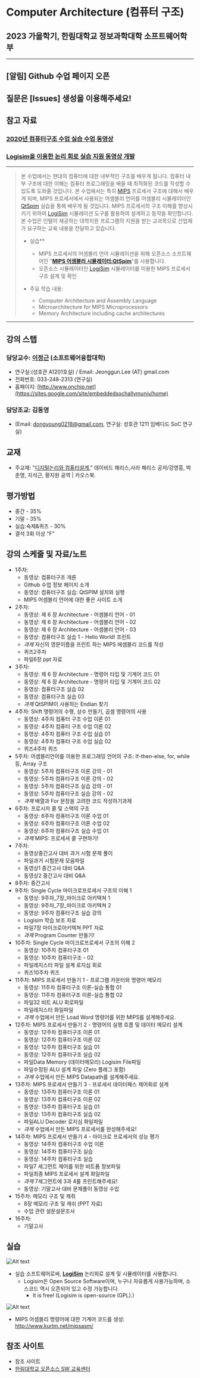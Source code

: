 # Computer Architecture (컴퓨터 구조)
## 2023 가을학기, 한림대학교 정보과학대학 소프트웨어학부 
*  *  *

## [알림] Github 수업 페이지 오픈
## 질문은 [Issues] 생성을 이용해주세요!
## 참고 자료
### [2020년 컴퓨터구조 수업 실습 수업 동영상](https://www.youtube.com/watch?v=qeiRKwbtlNc&list=PLKZ28p5qq0DHfv7eadlsr3OVkCzeVGbcx)
### [Logisim을 이용한 논리 회로 실습 지원 동영상 개발](https://www.youtube.com/playlist?list=PLKZ28p5qq0DGBY8ZUcYDZcvjCojZQJCQV)

*  *  *

> 본 수업에서는 현대의 컴퓨터에 대한 내부적인 구조를 배우게 됩니다. 컴퓨터 내부 구조에 대한 이해는 컴퓨터 프로그래밍을 배울 때 최적화된 코드를 작성할 수 있도록 도와줄 것입니다. 본 수업에서는 특히 [MIPS](https://ko.wikipedia.org/wiki/MIPS_%EC%95%84%ED%82%A4%ED%85%8D%EC%B2%98) 프로세서 구조에 대해서 배우게 되며, MIPS 프로세서에서 사용되는 어셈블리 언어를 어셈블리 시뮬레이터인 [QtSpim](http://spimsimulator.sourceforge.net/) 실습을 통해 배우게 될 것입니다. 
> MIPS 프로세서의 구조 이해를 향상시키기 위하여 [LogiSim](http://www.cburch.com/logisim/) 시뮬레이션 도구를 활용하여 설계하고 동작을 확인합니다.
>본 수업은 인텔이 제공하는 대학지원 프로그램의 지원을 받는 교과목으로 산업체가 요구하는 교육 내용을 전달하고 있습니다.
>
>  - 실습**
>     - MIPS 프로세서의 어셈블리 언어 시뮬레이션을 위해 오픈소스 소프트웨어인 "**[MIPS 어셈블러 시뮬레이터:QtSpim](http://spimsimulator.sourceforge.net/)**"를 사용합니다.
>     - 오픈소스 시뮬레이터인 [LogiSim](http://www.cburch.com/logisim/) 시뮬레이터를 이용한 MIPS 프로세서 구조 설계 및 확인
>
>  - 주요 학습 내용:
>     - Computer Architecture and Assembly Language
>     - Microarchitecture for MIPS Microprocessors
>     - Memory Architecture including cache architectures
>


*  *  *

## 강의 스탭
### 담당교수: [이정근](https://sites.google.com/site/embeddedsochallymuniv/esoc/jeonggunlee) (소프트웨어융합대학)
   - 연구실:(성호관 A1201호실) / Email: Jeonggun.Lee (AT) gmail.com
   - 전화번호: 033-248-2313 (연구실)
   - 홈페이지: [http://www.onchip.net](https://sites.google.com/site/embeddedsochallymuniv/home)

### 담당조교: 김동영
   - (Email: dongyoung0218@gmail.com, 연구실: 성호관 1211 임베디드 SoC 연구실)
   
## 교재
   - 주교재: "[디지털논리와 컴퓨터설계](http://www.yes24.com/Product/Goods/24799862?OzSrank=3)," 데이비드 해리스,사라 해리스 공저/강영흥, 박춘명, 지석근, 황지원 공역 | 카오스북.
   
## 평가방법
   - 중간 - 35%
   - 기말 - 35%
   - 실습:숙제&퀴즈 - 30%
   - 결석 3회 이상 "F"
   

## 강의 스케줄 및 자료/노트

- 1주차:
   - 동영상: 컴퓨터구조 개론
   - Github 수업 정보 페이지 소개
   - 동영상: 컴퓨터구조 실습: QtSPIM 설치와 실행
   - MIPS 어셈블리 언어에 대한 좋은 사이트 소개
- 2주차:
   - 동영상: 제 6 장 Architecture - 어셈블리 언어 - 01
   - 동영상: 제 6 장 Architecture - 어셈블리 언어 - 02
   - 동영상: 제 6 장 Architecture - 어셈블리 언어 - 03
   - 동영상: 컴퓨터구조 실습 1 - Hello World! 프린트
   - *과제* 자신의 영문이름을 프린트 하는 MIPS 에셈블리 코드를 작성
   - 퀴즈2주차
   - 파일6장 ppt 자료
- 3주차:
   - 동영상: 제 6 장 Architecture - 명령어 타입 및 기계어 코드 01
   - 동영상: 제 6 장 Architecture - 명령어 타입 및 기계어 코드 02
   - 동영상: 컴퓨터구조 실습 02
   - 동영상: 컴퓨터구조 실습 03
   - *과제* QtSPIM이 사용하는 Endian 찾기
- 4주차: Shift 명령어의 수행, 상수 만들기, 곱셈 명령어의 사용
   - 동영상: 4주차 컴퓨터 구조 수업 이론 01
   - 동영상: 4주차 컴퓨터 구조 수업 이론 02
   - 동영상: 4주차 컴퓨터 구조 수업 실습 01
   - 동영상: 4주차 컴퓨터 구조 수업 실습 02
   - 퀴즈4주차 퀴즈
- 5주차: 어셈블리언어를 이용한 프로그래밍 언어의 구조: If-then-else, for, while 등, Array 구조 
   - 동영상: 5주차 컴퓨터구조 이론 강의 - 01
   - 동영상: 5주차 컴퓨터구조 이론 강의 - 02
   - 동영상: 5주차 컴퓨터구조 실습 강의 - 01
   - 동영상: 5주차 컴퓨터구조 실습 강의 - 02
   - *과제* 배열과 For 문장을 고려한 코드 작성하기과제
- 6주차: 프로시저 콜 및 스택의 구조
   - 동영상: 6주차 컴퓨터구조 이론 수업 01
   - 동영상: 6주차 컴퓨터구조 이론 수업 02
   - 동영상: 6주차 컴퓨터구조 실습 수업 01
   - *과제* MIPS: 프로세셔 콜 구현하기!
- 7주차:
   - 동영상중간고사 대비 과거 시험 문제 풀이
   - 파일과거 시험문제 모음파일
   - 동영상1 중간고사 대비 Q&A
   - 동영상2 중간고사 대비 Q&A
- 8주차: 중간고사
- 9주차: Single Cycle 마이크로프로세서 구조의 이해 1
   - 동영상: 9주차_7장_마이크로 아키텍쳐 1
   - 동영상: 9주차_7장_마이크로 아키텍쳐 2
   - 동영상: 9주차 컴퓨터구조 실습 강의
   - Logisim 학습 보조 자료
   - 파일7장 마이크로아키텍쳐 PPT 자료
   - *과제* Program Counter 만들기!
- 10주차: Single Cycle 마이크로프로세서 구조의 이해 2
   - 동영상: 10주차 컴퓨터구조 01
   - 동영상: 10주차 컴퓨터구조 - 02
   - 파일레지스터 파일 설계 로지심 회로
   - 퀴즈10주차 퀴즈
- 11주차: MIPS 프로세서 만들기 1 - 프로그램 카운터와 명령어 메모리
   - 동영상: 11주차 컴퓨터구조 이론-실습 통합 01
   - 동영상: 11주차 컴퓨터구조 이론-실습 통합 02
   - 파일32 비트 ALU 회로파일
   - 파일레지스터 화일파일
   - *과제* 수업에서 만든 Load Word 명령어를 위한 MIPS를 설계해주세요.
- 12주차: MIPS 프로세서 만들기 2 - 명령어의 실행 흐름 및 데이터 메모리 설계 
   - 동영상: 12주차 컴퓨터구조 이론 01
   - 동영상: 12주차 컴퓨터구조 이론 02
   - 동영상: 12주차 컴퓨터구조 실습 01
   - 동영상: 12주차 컴퓨터구조 실습 02
   - 파일Data Memory (데이터메모리) Logisim File파일
   - 파일수정된 ALU 설계 파일 (Zero 플래그 포함)
   - *과제* 수업에서 만든 MIPS Datapath를 설계해주세요.
- 13주차: MIPS 프로세서 만들기 3 - 프로세서 데이터패스 제어회로 설계
   - 동영상: 13주차 컴퓨터구조 이론 01
   - 동영상: 13주차 컴퓨터구조 이론 02
   - 동영상: 13주차 컴퓨터구조 실습 01
   - 동영상: 13주차 컴퓨터구조 실습 02
   - 파일ALU Decoder 로지심 화일파일
   - *과제* 수업에서 만든 MIPS 프로세서를 완성해주세요!
- 14주차: MIPS 프로세서 만들기 4 - 마이크로 프로세서의 성능 평가
   - 동영상: 14주차 컴퓨터구조 수업 이론
   - 동영상: 14주차 컴퓨터구조 실습
   - 동영상: 14주차 컴퓨터구조 실습
   - 파일7 세그먼트 제어를 위한 비트폼 정보파일
   - 파일최종 MIPS 프로세서 설계 화일파일
   - *과제* 7세그먼트에 3과 4를 프린트해주세요!
   - 동영상: 기말고사 대비 문제풀이 동영상 수업
- 15주차: 메모리 구조 및 캐쥐
   - 8장 메모리 구조 및 캐쉬 (PPT 자료)
   - 수업 관련 설문설문조사
- 16주차:
   - 기말고사

   
## 실습
   ![Alt text](https://github.com/jeonggunlee/Computer_Arch_2018_Fall/blob/master/img/openss.png "오픈소스교과목")
   - 실습 소프트웨어로써, **[LogiSim](http://www.cburch.com/logisim/)** 논리회로 설계 및 시뮬레이터를 사용합니다.
      - Logisim은 Open Source Software이며, 누구나 자유롭게 사용가능하며, 소스코드 역시 오픈되어 있고 수정 가능합니다.
         - It is free! (Logisim is open-source (GPL).)
         
   ![Alt text](http://www.cburch.com/logisim/shot-2.7.0.png)         
   
   - MIPS 어셈블리 명령어에 대한 기계어 코드를 생성: http://www.kurtm.net/mipsasm/ 

## 참조 사이트
   - 참조 사이트
   - [한림대학교 오픈소스 SW 교육센터](https://github.com/Hallym-OpenSourceSW/Hallym-OpenSourceSW.github.io)
   

